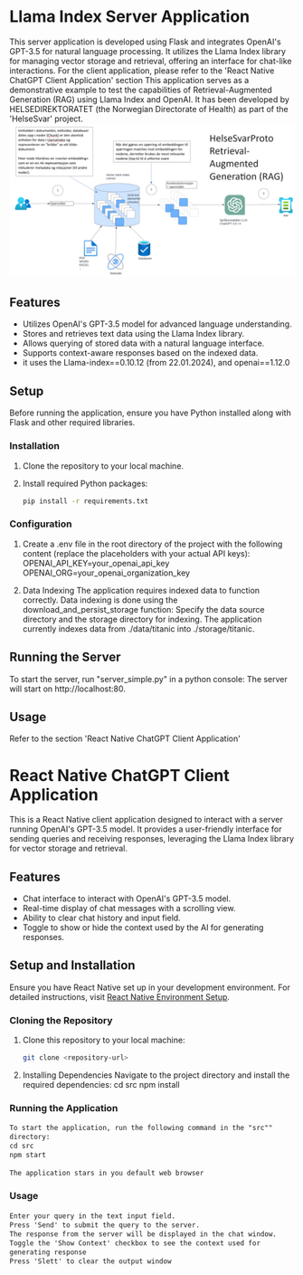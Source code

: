 # Llama Index Server Application

This server application is developed using Flask and integrates OpenAI's GPT-3.5 for natural language processing. 
It utilizes the Llama Index library for managing vector storage and retrieval, offering an interface for chat-like interactions.
For the client application, please refer to the 'React Native ChatGPT Client Application' section
This application serves as a demonstrative example to test the capabilities of Retrieval-Augmented Generation (RAG) using Llama Index and OpenAI. 
It has been developed by HELSEDIREKTORATET (the Norwegian Directorate of Health) as part of the 'HelseSvar' project.
![Se konseptskisse](./helsesvarproto.png)

## Features

- Utilizes OpenAI's GPT-3.5 model for advanced language understanding.
- Stores and retrieves text data using the Llama Index library.
- Allows querying of stored data with a natural language interface.
- Supports context-aware responses based on the indexed data.
- it uses the  Llama-index==0.10.12 (from 22.01.2024), and openai==1.12.0

## Setup

Before running the application, ensure you have Python installed along with Flask and other required libraries.

### Installation

1. Clone the repository to your local machine.
2. Install required Python packages:

    ```bash
    pip install -r requirements.txt

### Configuration

1. Create a .env file in the root directory of the project with the following content (replace the placeholders with your actual API keys):
OPENAI_API_KEY=your_openai_api_key
OPENAI_ORG=your_openai_organization_key

2. Data Indexing
The application requires indexed data to function correctly. Data indexing is done using the download_and_persist_storage function:
Specify the data source directory and the storage directory for indexing.
The application currently indexes data from ./data/titanic into ./storage/titanic.

## Running the Server

To start the server, run "server_simple.py" in a python console:
The server will start on http://localhost:80.

## Usage
Refer to the section 'React Native ChatGPT Client Application'


# React Native ChatGPT Client Application

This is a React Native client application designed to interact with a server running OpenAI's GPT-3.5 model. 
It provides a user-friendly interface for sending queries and receiving responses, leveraging the Llama Index library for vector storage and retrieval.

## Features

- Chat interface to interact with OpenAI's GPT-3.5 model.
- Real-time display of chat messages with a scrolling view.
- Ability to clear chat history and input field.
- Toggle to show or hide the context used by the AI for generating responses.

## Setup and Installation

Ensure you have React Native set up in your development environment. For detailed instructions, visit [React Native Environment Setup](https://reactnative.dev/docs/environment-setup).

### Cloning the Repository

1. Clone this repository to your local machine:
    ```bash
    git clone <repository-url>

2. Installing Dependencies
    Navigate to the project directory and install the required dependencies:
    cd src<project-directory>
    npm install

### Running the Application

    To start the application, run the following command in the "src"" directory:
    cd src
    npm start

    The application stars in you default web browser

### Usage

    Enter your query in the text input field.
    Press 'Send' to submit the query to the server.
    The response from the server will be displayed in the chat window.
    Toggle the 'Show Context' checkbox to see the context used for generating response
    Press 'Slett' to clear the output window

